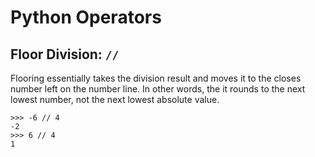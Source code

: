 # Python Operators

## Floor Division: `//`
Flooring essentially takes the division result and moves it to the closes 
number left on the number line. In other words, the it rounds to the next 
lowest number, not the next lowest absolute value.

```
>>> -6 // 4
-2
>>> 6 // 4
1
```
